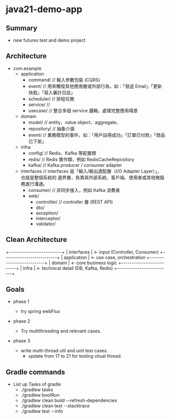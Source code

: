 # java21-demo-app

## Summary

- new futures test and demo project

## Architecture

- com.example
  - application
    - command/          // 輸入參數包裝 (CQRS)
    - event/            // 用來觸發其他應用層或外部行為，如：「發送 Email」「更新快取」「寫入審計日誌」
    - scheduler/        // 排程任務
    - service/          // 
    - usecase/          // 整合多個 service 邏輯，處理完整應用場景
  - domain
    - model/            // entity、value object、aggregate、
    - repository/       // 抽象介面
    - event/            // 業務模型的事件，如：「用戶註冊成功」「訂單已付款」「商品已下架」
  - infra
    - config/           // Redis、Kafka 等配置類
    - redis/            // Redis 實作類，例如 RedisCacheRepository
    - kafka/            // Kafka producer / consumer adapter
  - interfaces          // interfaces 是「輸入/輸出適配層（I/O Adapter Layer）」，也就是整個系統的 邊界層，負責與外部系統、客戶端、使用者或其他微服務進行溝通。
    - consumer/         // 非同步接入，例如 Kafka 消費者
    - web/              
      - controller/     // controller 層 (REST API)
      - dto/
      - exception/
      - interceptor/
      - validator/

## Clean Architecture

+--------------------------+
|     interfaces           | <- input (Controller, Consumer)
+--------------------------+
|     application          | <- use case, orchestration
+--------------------------+
|     domain               | <- core business logic
+--------------------------+
|     infra                | <- technical detail (DB, Kafka, Redis)
+--------------------------+


## Goals

- phase 1
    - try spring webFlux

- phase 2
    - Try multithreading and relevant cases.

- phase 3
    - write multi-thread util and unit test cases.
        - update from 17 to 21 for testing vitual thread.

## Gradle commands

- List up Tasks of gradle
    - ./gradlew tasks
    - ./gradlew bootRun
    - ./gradlew clean build --refresh-dependencies
    - ./gradlew clean test --stacktrace
    - ./gradlew test --info

